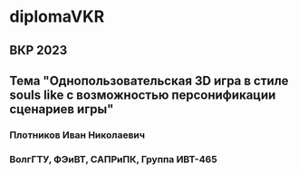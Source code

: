 # diplomaVKR
## ВКР 2023
## Тема "Однопользовательская 3D игра в стиле souls like с возможностью персонификации сценариев игры"
### Плотников Иван Николаевич
### ВолгГТУ, ФЭиВТ, САПРиПК, Группа ИВТ-465

